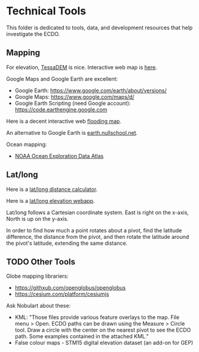 # Technical Tools

This folder is dedicated to tools, data, and development resources that help investigate the ECDO.

## Mapping

For elevation, [TessaDEM](https://tessadem.com/) is nice. Interactive web map is [here](https://en-gb.topographic-map.com/map/?center=14.43468%2C0.17578&popup=68.02073%2C175.78125).

Google Maps and Google Earth are excellent:
- Google Earth: https://www.google.com/earth/about/versions/
- Google Maps: https://www.google.com/maps/d/
- Google Earth Scripting (need Google account): https://code.earthengine.google.com

Here is a decent interactive web [flooding map](https://floodmap.net).

An alternative to Google Earth is [earth.nullschool.net](https://earth.nullschool.net).

Ocean mapping:
- [NOAA Ocean Exploration Data Atlas](https://ncei.noaa.gov/maps/ocean-exploration-data-atlas)

## Lat/long

Here is a [lat/long distance calculator](https://latlongdata.com/distance-calculator).

Here is a [lat/long elevation webapp](https://latlongdata.com/elevation).

Lat/long follows a Cartesian coordinate system. East is right on the x-axis, North is up on the y-axis.

In order to find how much a point rotates about a pivot, find the latitude difference, the distance from the pivot, and then rotate the latitude around the pivot's latitude, extending the same distance.

## TODO Other Tools

Globe mapping librariers:
- https://githxub.com/openglobus/openglobus
- https://cesium.com/platform/cesiumjs

Ask Nobulart about these:
- KML: "Those files provide various feature overlays to the map. File menu > Open. ECDO paths can be drawn using the Measure > Circle tool. Draw a circle with the center on the nearest pivot to see the ECDO path. Some examples contained in the attached KML."
- False colour maps - STM15 digital elevation dataset (an add-on for GEP)
